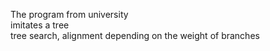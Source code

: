 The program from university\
imitates a tree\
tree search, alignment depending on the weight of branches
